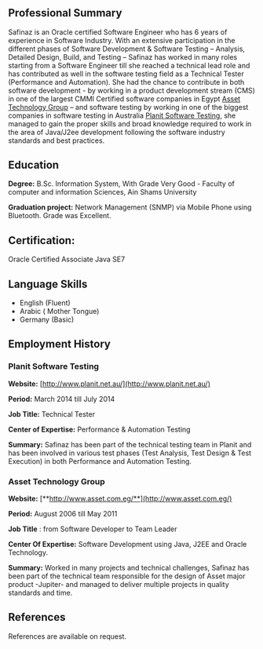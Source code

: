 #



## Professional Summary

Safinaz is an Oracle certified Software Engineer who has 6 years of experience in Software Industry. With an extensive participation in the different phases of Software Development &amp; Software Testing – Analysis, Detailed Design, Build, and Testing – Safinaz has worked in many roles starting from a Software Engineer till she reached a technical lead role and has contributed as well in the software testing field as a Technical Tester (Performance and Automation). She had the chance to contribute in both software development - by working in a product development stream (CMS) in one of the largest CMMI Certified software companies in Egypt [Asset Technology Group](http://www.asset.com.eg/home/about-asset.aspx) – and software testing by working in one of the biggest companies in software testing in Australia [Planit Software Testing](http://www.planit.net.au/), she managed to gain the proper skills and broad knowledge required to work in the area of Java/J2ee development following the software industry standards and best practices.

## Education

**Degree:**  B.Sc. Information System, With Grade Very Good - Faculty of computer and information Sciences, Ain Shams University

**Graduation project:** Network Management (SNMP) via Mobile Phone using Bluetooth. Grade was Excellent.

## Certification:

Oracle Certified Associate Java SE7

## Language Skills

- English (Fluent)
- Arabic ( Mother Tongue)
- Germany (Basic)



## Employment History

### Planit Software Testing

**Website:** [http://www.planit.net.au/](http://www.planit.net.au/)

**Period:** March 2014 till July 2014

**Job Title:** Technical Tester

**Center of Expertise:** Performance &amp; Automation Testing

**Summary:** Safinaz has been part of the technical testing team in Planit and has been involved in various test phases (Test Analysis, Test Design &amp; Test Execution) in both Performance and Automation Testing.



### Asset Technology Group

**Website:** [**http://www.asset.com.eg/**](http://www.asset.com.eg/)

**Period:** August 2006 till May 2011

**Job Title** : from Software Developer to Team Leader

**Center Of Expertise:** Software Development using Java, J2EE and Oracle Technology.

**Summary:** Worked in many projects and technical challenges, Safinaz has been part of the technical team responsible for the design of Asset major product -Jupiter- and managed to deliver multiple projects in quality standards and time.


## References

References are available on request.
